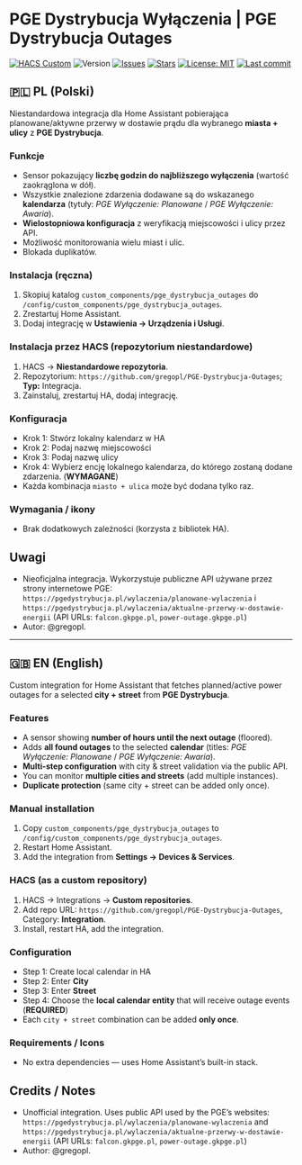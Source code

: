 # PGE Dystrybucja Wyłączenia | PGE Dystrybucja Outages

[![HACS Custom](https://img.shields.io/badge/HACS-Custom-blue.svg)](https://hacs.xyz/)
![Version](https://img.shields.io/badge/version-0.1.3-green.svg)
[![Issues](https://img.shields.io/github/issues/gregopl/PGE-Dystrybucja-Outages)](https://github.com/gregopl/PGE-Dystrybucja-Outages/issues)
[![Stars](https://img.shields.io/github/stars/gregopl/PGE-Dystrybucja-Outages?style=social)](https://github.com/gregopl/PGE-Dystrybucja-Outages/stargazers)
[![License: MIT](https://img.shields.io/badge/License-MIT-yellow.svg)](https://github.com/gregopl/PGE-Dystrybucja-Outages/blob/main/LICENSE)
[![Last commit](https://img.shields.io/github/last-commit/gregopl/PGE-Dystrybucja-Outages)](https://github.com/gregopl/PGE-Dystrybucja-Outages/commits/main)

## 🇵🇱 PL (Polski)

Niestandardowa integracja dla Home Assistant pobierająca planowane/aktywne przerwy w dostawie prądu dla wybranego **miasta + ulicy** z **PGE Dystrybucja**.

### Funkcje
- Sensor pokazujący **liczbę godzin do najbliższego wyłączenia** (wartość zaokrąglona w dół).
- Wszystkie znalezione zdarzenia dodawane są do wskazanego **kalendarza** (tytuły: _PGE Wyłączenie: Planowane_ / _PGE Wyłączenie: Awaria_).
- **Wielostopniowa konfiguracja** z weryfikacją miejscowości i ulicy przez API.
- Możliwość monitorowania wielu miast i ulic.
- Blokada duplikatów.

### Instalacja (ręczna)
1. Skopiuj katalog `custom_components/pge_dystrybucja_outages` do `/config/custom_components/pge_dystrybucja_outages`.
2. Zrestartuj Home Assistant.
3. Dodaj integrację w **Ustawienia → Urządzenia i Usługi**.

### Instalacja przez HACS (repozytorium niestandardowe)
1. HACS → **Niestandardowe repozytoria**.
2. Repozytorium: `https://github.com/gregopl/PGE-Dystrybucja-Outages`; **Typ:** Integracja.
3. Zainstaluj, zrestartuj HA, dodaj integrację.

### Konfiguracja
- Krok 1: Stwórz lokalny kalendarz w HA
- Krok 2: Podaj nazwę miejscowości  
- Krok 3: Podaj nazwę ulicy  
- Krok 4: Wybierz encję lokalnego kalendarza, do którego zostaną dodane zdarzenia. (**WYMAGANE**)
- Każda kombinacja `miasto + ulica` może być dodana tylko raz.

### Wymagania / ikony
- Brak dodatkowych zależności (korzysta z bibliotek HA).

##  Uwagi
- Nieoficjalna integracja. Wykorzystuje publiczne API używane przez strony internetowe PGE: `https://pgedystrybucja.pl/wylaczenia/planowane-wylaczenia` i `https://pgedystrybucja.pl/wylaczenia/aktualne-przerwy-w-dostawie-energii` (API URLs: `falcon.gkpge.pl`, `power-outage.gkpge.pl`)
- Autor: @gregopl.

---

## 🇬🇧 EN (English)

Custom integration for Home Assistant that fetches planned/active power outages for a selected **city + street** from **PGE Dystrybucja**.

### Features
- A sensor showing **number of hours until the next outage** (floored).
- Adds **all found outages** to the selected **calendar** (titles: _PGE Wyłączenie: Planowane_ / _PGE Wyłączenie: Awaria_).
- **Multi-step configuration** with city & street validation via the public API.
- You can monitor **multiple cities and streets** (add multiple instances).
- **Duplicate protection** (same city + street can be added only once).

### Manual installation
1. Copy `custom_components/pge_dystrybucja_outages` to `/config/custom_components/pge_dystrybucja_outages`.
2. Restart Home Assistant.
3. Add the integration from **Settings → Devices & Services**.

### HACS (as a custom repository)
1. HACS → Integrations → **Custom repositories**.
2. Add repo URL: `https://github.com/gregopl/PGE-Dystrybucja-Outages`, Category: **Integration**.
3. Install, restart HA, add the integration.

### Configuration
- Step 1: Create local calendar in HA
- Step 2: Enter **City**  
- Step 3: Enter **Street**  
- Step 4: Choose the **local calendar entity** that will receive outage events (**REQUIRED**)  
- Each `city + street` combination can be added **only once**.

### Requirements / Icons
- No extra dependencies — uses Home Assistant’s built-in stack.

## Credits / Notes
- Unofficial integration. Uses public API used by the PGE’s websites: `https://pgedystrybucja.pl/wylaczenia/planowane-wylaczenia` and `https://pgedystrybucja.pl/wylaczenia/aktualne-przerwy-w-dostawie-energii` (API URLs: `falcon.gkpge.pl`, `power-outage.gkpge.pl`)
- Author: @gregopl.
